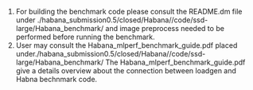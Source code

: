 1. For building the benchmark code please consult the README.dm file under ./habana_submission0.5/closed/Habana//code/ssd-large/Habana_benchmark/
   and image preprocess needed to be performed before running the benchmark.
2. User may consult the Habana_mlperf_benchmark_guide.pdf placed under./habana_submission0.5/closed/Habana//code/ssd-large/Habana_benchmark/
   The Habana_mlperf_benchmark_guide.pdf give a details overview about the connection between loadgen and Habna bechnmark code.
